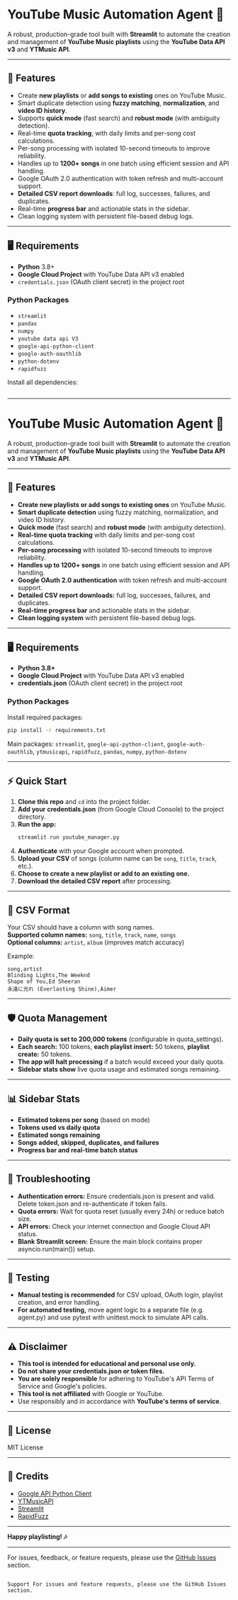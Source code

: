 # YouTube Music Automation Agent 🎵

A robust, production-grade tool built with **Streamlit** to automate the creation and management of **YouTube Music playlists** using the **YouTube Data API v3** and **YTMusic API**.

---

## 🚀 Features

- Create **new playlists** or **add songs to existing** ones on YouTube Music.
- Smart duplicate detection using **fuzzy matching**, **normalization**, and **video ID history**.
- Supports **quick mode** (fast search) and **robust mode** (with ambiguity detection).
- Real-time **quota tracking**, with daily limits and per-song cost calculations.
- Per-song processing with isolated 10-second timeouts to improve reliability.
- Handles up to **1200+ songs** in one batch using efficient session and API handling.
- Google OAuth 2.0 authentication with token refresh and multi-account support.
- **Detailed CSV report downloads**: full log, successes, failures, and duplicates.
- Real-time **progress bar** and actionable stats in the sidebar.
- Clean logging system with persistent file-based debug logs.

---

## 🖥️ Requirements

- **Python** 3.8+
- **Google Cloud Project** with YouTube Data API v3 enabled
- `credentials.json` (OAuth client secret) in the project root

### Python Packages

- `streamlit`
- `pandas`
- `numpy`
- `youtube data api V3`
- `google-api-python-client`
- `google-auth-oauthlib`
- `python-dotenv`
- `rapidfuzz`

Install all dependencies:
```sh
```

---

# YouTube Music Automation Agent 🎵

A robust, production-grade tool built with **Streamlit** to automate the creation and management of **YouTube Music playlists** using the **YouTube Data API v3** and **YTMusic API**.

---

## 🚀 Features

- **Create new playlists or add songs to existing ones** on YouTube Music.
- **Smart duplicate detection** using fuzzy matching, normalization, and video ID history.
- **Quick mode** (fast search) and **robust mode** (with ambiguity detection).
- **Real-time quota tracking** with daily limits and per-song cost calculations.
- **Per-song processing** with isolated 10-second timeouts to improve reliability.
- **Handles up to 1200+ songs** in one batch using efficient session and API handling.
- **Google OAuth 2.0 authentication** with token refresh and multi-account support.
- **Detailed CSV report downloads:** full log, successes, failures, and duplicates.
- **Real-time progress bar** and actionable stats in the sidebar.
- **Clean logging system** with persistent file-based debug logs.

---

## 🖥️ Requirements

- **Python 3.8+**
- **Google Cloud Project** with YouTube Data API v3 enabled
- **credentials.json** (OAuth client secret) in the project root

### Python Packages

Install required packages:
```bash
pip install -r requirements.txt
```

Main packages: `streamlit`, `google-api-python-client`, `google-auth-oauthlib`, `ytmusicapi`, `rapidfuzz`, `pandas`, `numpy`, `python-dotenv`

---

## ⚡ Quick Start

1. **Clone this repo** and `cd` into the project folder.
2. **Add your credentials.json** (from Google Cloud Console) to the project directory.
3. **Run the app:**
    ```sh
    streamlit run youtube_manager.py
    ```
4. **Authenticate** with your Google account when prompted.
5. **Upload your CSV** of songs (column name can be `song`, `title`, `track`, etc.).
6. **Choose to create a new playlist or add to an existing one.**
7. **Download the detailed CSV report** after processing.

---

## 📝 CSV Format

Your CSV should have a column with song names.  
**Supported column names:** `song`, `title`, `track`, `name`, `songs`  
**Optional columns:** `artist`, `album` (improves match accuracy)

Example:
```csv
song,artist
Blinding Lights,The Weeknd
Shape of You,Ed Sheeran
永遠に光れ (Everlasting Shine),Aimer
```

---

## 🛡️ Quota Management

- **Daily quota is set to 200,000 tokens** (configurable in quota_settings).
- **Each search:** 100 tokens, **each playlist insert:** 50 tokens, **playlist create:** 50 tokens.
- **The app will halt processing** if a batch would exceed your daily quota.
- **Sidebar stats show** live quota usage and estimated songs remaining.

---

## 📊 Sidebar Stats

- **Estimated tokens per song** (based on mode)
- **Tokens used vs daily quota**
- **Estimated songs remaining**
- **Songs added, skipped, duplicates, and failures**
- **Progress bar and real-time batch status**

---

## 🐞 Troubleshooting

- **Authentication errors:** Ensure credentials.json is present and valid. Delete token.json and re-authenticate if token fails.
- **Quota errors:** Wait for quota reset (usually every 24h) or reduce batch size.
- **API errors:** Check your internet connection and Google Cloud API status.
- **Blank Streamlit screen:** Ensure the main block contains proper asyncio.run(main()) setup.

---

## 🧪 Testing

- **Manual testing is recommended** for CSV upload, OAuth login, playlist creation, and error handling.
- **For automated testing,** move agent logic to a separate file (e.g. agent.py) and use pytest with unittest.mock to simulate API calls.

---

## ⚠️ Disclaimer

- **This tool is intended for educational and personal use only.**
- **Do not share your credentials.json or token files.**
- **You are solely responsible** for adhering to YouTube's API Terms of Service and Google's policies.
- **This tool is not affiliated** with Google or YouTube.
- Use responsibly and in accordance with **YouTube's terms of service**.

---

## 📄 License

MIT License

---

## 🙏 Credits

- [Google API Python Client](https://github.com/googleapis/google-api-python-client)
- [YTMusicAPI](https://github.com/sigma67/ytmusicapi)
- [Streamlit](https://streamlit.io)
- [RapidFuzz](https://github.com/maxbachmann/RapidFuzz)

---

**Happy playlisting! 🎶**

---

For issues, feedback, or feature requests, please use the [GitHub Issues](https://github.com/your-username/youtube-music-agent/issues) section.
```

Support For issues and feature requests, please use the GitHub Issues section.

